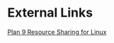 

# External Links

[Plan 9 Resource Sharing for Linux](https://sourceforge.net/p/v9fs/mailman/v9fs-developer/?viewmonth=201708)

